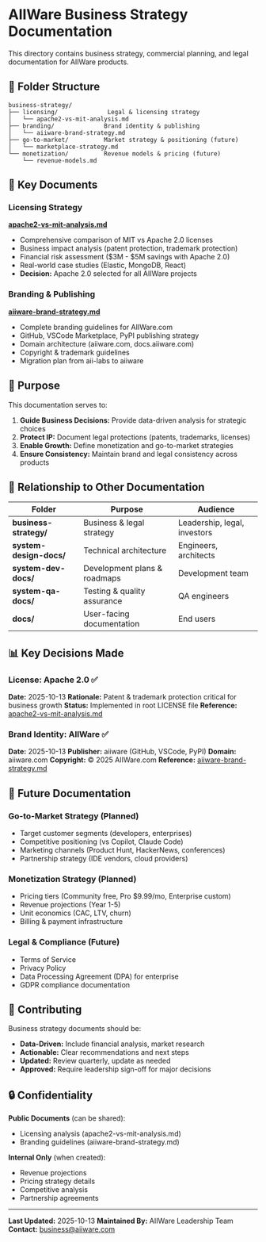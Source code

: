 # AIIWare Business Strategy Documentation

This directory contains business strategy, commercial planning, and legal documentation for AIIWare products.

## 📁 Folder Structure

```
business-strategy/
├── licensing/              Legal & licensing strategy
│   └── apache2-vs-mit-analysis.md
├── branding/              Brand identity & publishing
│   └── aiiware-brand-strategy.md
├── go-to-market/          Market strategy & positioning (future)
│   └── marketplace-strategy.md
└── monetization/          Revenue models & pricing (future)
    └── revenue-models.md
```

## 📄 Key Documents

### Licensing Strategy

**[apache2-vs-mit-analysis.md](licensing/apache2-vs-mit-analysis.md)**
- Comprehensive comparison of MIT vs Apache 2.0 licenses
- Business impact analysis (patent protection, trademark protection)
- Financial risk assessment ($3M - $5M savings with Apache 2.0)
- Real-world case studies (Elastic, MongoDB, React)
- **Decision:** Apache 2.0 selected for all AIIWare projects

### Branding & Publishing

**[aiiware-brand-strategy.md](branding/aiiware-brand-strategy.md)**
- Complete branding guidelines for AIIWare.com
- GitHub, VSCode Marketplace, PyPI publishing strategy
- Domain architecture (aiiware.com, docs.aiiware.com)
- Copyright & trademark guidelines
- Migration plan from aii-labs to aiiware

## 🎯 Purpose

This documentation serves to:

1. **Guide Business Decisions:** Provide data-driven analysis for strategic choices
2. **Protect IP:** Document legal protections (patents, trademarks, licenses)
3. **Enable Growth:** Define monetization and go-to-market strategies
4. **Ensure Consistency:** Maintain brand and legal consistency across products

## 🔄 Relationship to Other Documentation

| Folder | Purpose | Audience |
|--------|---------|----------|
| **business-strategy/** | Business & legal strategy | Leadership, legal, investors |
| **system-design-docs/** | Technical architecture | Engineers, architects |
| **system-dev-docs/** | Development plans & roadmaps | Development team |
| **system-qa-docs/** | Testing & quality assurance | QA engineers |
| **docs/** | User-facing documentation | End users |

## 📊 Key Decisions Made

### License: Apache 2.0 ✅

**Date:** 2025-10-13
**Rationale:** Patent & trademark protection critical for business growth
**Status:** Implemented in root LICENSE file
**Reference:** [apache2-vs-mit-analysis.md](licensing/apache2-vs-mit-analysis.md)

### Brand Identity: AIIWare ✅

**Date:** 2025-10-13
**Publisher:** aiiware (GitHub, VSCode, PyPI)
**Domain:** aiiware.com
**Copyright:** © 2025 AIIWare.com
**Reference:** [aiiware-brand-strategy.md](branding/aiiware-brand-strategy.md)

## 🚀 Future Documentation

### Go-to-Market Strategy (Planned)

- Target customer segments (developers, enterprises)
- Competitive positioning (vs Copilot, Claude Code)
- Marketing channels (Product Hunt, HackerNews, conferences)
- Partnership strategy (IDE vendors, cloud providers)

### Monetization Strategy (Planned)

- Pricing tiers (Community free, Pro $9.99/mo, Enterprise custom)
- Revenue projections (Year 1-5)
- Unit economics (CAC, LTV, churn)
- Billing & payment infrastructure

### Legal & Compliance (Future)

- Terms of Service
- Privacy Policy
- Data Processing Agreement (DPA) for enterprise
- GDPR compliance documentation

## 📝 Contributing

Business strategy documents should be:

- **Data-Driven:** Include financial analysis, market research
- **Actionable:** Clear recommendations and next steps
- **Updated:** Review quarterly, update as needed
- **Approved:** Require leadership sign-off for major decisions

## 🔒 Confidentiality

**Public Documents** (can be shared):
- Licensing analysis (apache2-vs-mit-analysis.md)
- Branding guidelines (aiiware-brand-strategy.md)

**Internal Only** (when created):
- Revenue projections
- Pricing strategy details
- Competitive analysis
- Partnership agreements

---

**Last Updated:** 2025-10-13
**Maintained By:** AIIWare Leadership Team
**Contact:** business@aiiware.com
